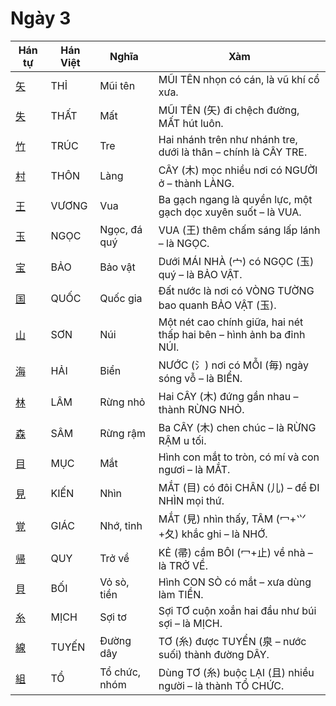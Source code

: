 <link href="styles.css" rel="stylesheet">

# Ngày 3

| Hán tự | Hán Việt | Nghĩa | Xàm |
| -------------------------------- | ------ | --------- | ---------------------------------------------- |
| [<span class="stroke-order">矢</span>](https://mazii.net/vi-VN/search/kanji/javi/矢) | THỈ | Mũi tên | MŨI TÊN nhọn có cán, là vũ khí cổ xưa. |
| [<span class="stroke-order">失</span>](https://mazii.net/vi-VN/search/kanji/javi/失) | THẤT | Mất | MŨI TÊN (矢) đi chệch đường, MẤT hút luôn. |
| [<span class="stroke-order">竹</span>](https://mazii.net/vi-VN/search/kanji/javi/竹) | TRÚC | Tre | Hai nhánh trên như nhánh tre, dưới là thân – chính là CÂY TRE. |
| [<span class="stroke-order">村</span>](https://mazii.net/vi-VN/search/kanji/javi/村) | THÔN | Làng | CÂY (木) mọc nhiều nơi có NGƯỜI ở – thành LÀNG. |
| [<span class="stroke-order">王</span>](https://mazii.net/vi-VN/search/kanji/javi/王) | VƯƠNG | Vua | Ba gạch ngang là quyền lực, một gạch dọc xuyên suốt – là VUA. |
| [<span class="stroke-order">玉</span>](https://mazii.net/vi-VN/search/kanji/javi/玉) | NGỌC | Ngọc, đá quý | VUA (王) thêm chấm sáng lấp lánh – là NGỌC. |
| [<span class="stroke-order">宝</span>](https://mazii.net/vi-VN/search/kanji/javi/宝) | BẢO | Bảo vật | Dưới MÁI NHÀ (宀) có NGỌC (玉) quý – là BẢO VẬT. |
| [<span class="stroke-order">国</span>](https://mazii.net/vi-VN/search/kanji/javi/国) | QUỐC | Quốc gia | Đất nước là nơi có VÒNG TƯỜNG bao quanh BẢO VẬT (玉). |
| [<span class="stroke-order">山</span>](https://mazii.net/vi-VN/search/kanji/javi/山) | SƠN | Núi | Một nét cao chính giữa, hai nét thấp hai bên – hình ảnh ba đỉnh NÚI. |
| [<span class="stroke-order">海</span>](https://mazii.net/vi-VN/search/kanji/javi/海) | HẢI | Biển | NƯỚC (氵) nơi có MỖI (毎) ngày sóng vỗ – là BIỂN. |
| [<span class="stroke-order">林</span>](https://mazii.net/vi-VN/search/kanji/javi/林) | LÂM | Rừng nhỏ | Hai CÂY (木) đứng gần nhau – thành RỪNG NHỎ. |
| [<span class="stroke-order">森</span>](https://mazii.net/vi-VN/search/kanji/javi/森) | SÂM | Rừng rậm | Ba CÂY (木) chen chúc – là RỪNG RẬM u tối. |
| [<span class="stroke-order">目</span>](https://mazii.net/vi-VN/search/kanji/javi/目) | MỤC | Mắt | Hình con mắt to tròn, có mí và con ngươi – là MẮT. |
| [<span class="stroke-order">見</span>](https://mazii.net/vi-VN/search/kanji/javi/見) | KIẾN | Nhìn | MẮT (目) có đôi CHÂN (儿) – để ĐI NHÌN mọi thứ. |
| [<span class="stroke-order">覚</span>](https://mazii.net/vi-VN/search/kanji/javi/覚) | GIÁC | Nhớ, tỉnh | MẮT (見) nhìn thấy, TÂM (冖+⺍+夂) khắc ghi – là NHỚ. |
| [<span class="stroke-order">帰</span>](https://mazii.net/vi-VN/search/kanji/javi/帰) | QUY | Trở về | KẺ (帚) cầm BÔI (冖+止) về nhà – là TRỞ VỀ. |
| [<span class="stroke-order">貝</span>](https://mazii.net/vi-VN/search/kanji/javi/貝) | BỐI | Vỏ sò, tiền | Hình CON SÒ có mắt – xưa dùng làm TIỀN. |
| [<span class="stroke-order">糸</span>](https://mazii.net/vi-VN/search/kanji/javi/糸) | MỊCH | Sợi tơ | Sợi TƠ cuộn xoắn hai đầu như búi sợi – là MỊCH. |
| [<span class="stroke-order">線</span>](https://mazii.net/vi-VN/search/kanji/javi/線) | TUYẾN | Đường dây | TƠ (糸) được TUYỂN (泉 – nước suối) thành đường DÂY. |
| [<span class="stroke-order">組</span>](https://mazii.net/vi-VN/search/kanji/javi/組) | TỔ | Tổ chức, nhóm | Dùng TƠ (糸) buộc LẠI (且) nhiều người – là thành TỔ CHỨC. |

